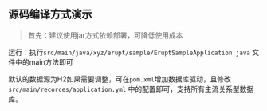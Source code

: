 ## 源码编译方式演示

> 首先：建议使用jar方式依赖部署，可降低使用成本

运行：执行`src/main/java/xyz/erupt/sample/EruptSampleApplication.java` 文件中的main方法即可

默认的数据源为H2如果需要调整，可在`pom.xml`增加数据库驱动，且修改 `src/main/recorces/application.yml` 中的配置即可，支持所有主流关系型数据库。
